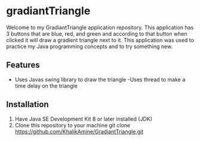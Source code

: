 # gradiantTriangle
 
Welcome to my GradiantTriangle application repository. This application has 3 buttons that are blue, red, and green and according to that button when clicked it will draw a gradient triangle next to it. This application was used to practice my Java programming concepts and to try something new.

## Features

- Uses Javas swing library to draw the triangle
-Uses thread to make a time delay on the triangle

## Installation

1. Have Java SE Development Kit 8 or later installed (JDK)
2. Clone this repository to your machine
   git clone https://github.com/KhalikAmine/GradiantTriangle.git
